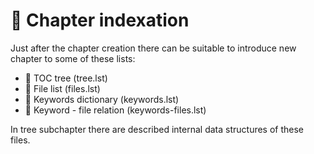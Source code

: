 # 🔎 Chapter indexation

Just after the chapter creation there can be suitable to introduce new chapter to some of these lists:

- 📖 TOC tree (tree.lst)
- 📑 File list (files.lst)
- 📇 Keywords dictionary (keywords.lst)
- 📇 Keyword - file relation (keywords-files.lst)

In tree subchapter there are described internal data structures of these files.

